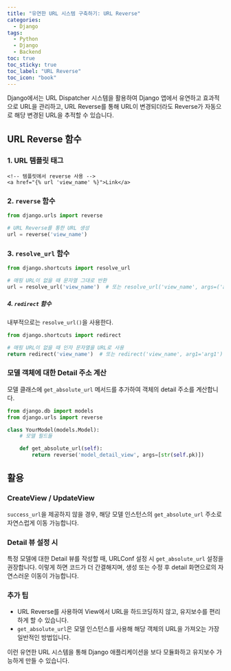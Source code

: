 ```yaml
---
title: "유연한 URL 시스템 구축하기: URL Reverse"
categories:
  - Django
tags:
  - Python
  - Django
  - Backend
toc: true
toc_sticky: true
toc_label: "URL Reverse"
toc_icon: "book"
---
```


Django에서는 URL Dispatcher 시스템을 활용하여 Django 앱에서 유연하고 효과적으로 URL을 관리하고, URL Reverse를 통해 URL이 변경되더라도 Reverse가 자동으로 해당 변경된 URL을 추적할 수 있습니다.

## URL Reverse 함수

### 1. URL 템플릿 태그

```django
<!-- 템플릿에서 reverse 사용 -->
<a href="{% url 'view_name' %}">Link</a>
```

### 2. `reverse` 함수

```python
from django.urls import reverse

# URL Reverse를 통한 URL 생성
url = reverse('view_name')
```

### 3. `resolve_url` 함수

```python
from django.shortcuts import resolve_url

# 매핑 URL이 없을 때 문자열 그대로 반환
url = resolve_url('view_name')  # 또는 resolve_url('view_name', args=('arg1',))
```

##### 4. `redirect` 함수
내부적으로는 `resolve_url()`을 사용한다.
```python
from django.shortcuts import redirect

# 매핑 URL이 없을 때 인자 문자열을 URL로 사용
return redirect('view_name')  # 또는 redirect('view_name', arg1='arg1')
```

### 모델 객체에 대한 Detail 주소 계산

모델 클래스에 `get_absolute_url` 메서드를 추가하여 객체의 detail 주소를 계산합니다.

```python
from django.db import models
from django.urls import reverse

class YourModel(models.Model):
    # 모델 필드들

    def get_absolute_url(self):
        return reverse('model_detail_view', args=[str(self.pk)])
```

## 활용

### CreateView / UpdateView

`success_url`을 제공하지 않을 경우, 해당 모델 인스턴스의 `get_absolute_url` 주소로 자연스럽게 이동 가능합니다.

### Detail 뷰 설정 시

특정 모델에 대한 Detail 뷰를 작성할 때, URLConf 설정 시 `get_absolute_url` 설정을 권장합니다. 이렇게 하면 코드가 더 간결해지며, 생성 또는 수정 후 detail 화면으로의 자연스러운 이동이 가능합니다.

### 추가 팁

- URL Reverse를 사용하여 View에서 URL을 하드코딩하지 않고, 유지보수를 편리하게 할 수 있습니다.
- `get_absolute_url`은 모델 인스턴스를 사용해 해당 객체의 URL을 가져오는 가장 일반적인 방법입니다.

이런 유연한 URL 시스템을 통해 Django 애플리케이션을 보다 모듈화하고 유지보수 가능하게 만들 수 있습니다.
